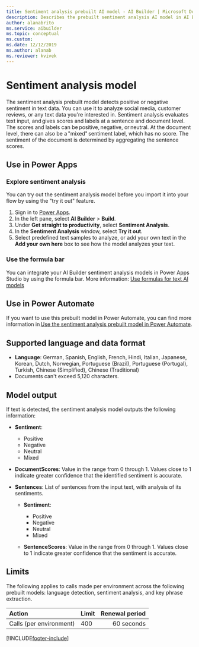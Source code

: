 ```yaml
---
title: Sentiment analysis prebuilt AI model - AI Builder | Microsoft Docs
description: Describes the prebuilt sentiment analysis AI model in AI Builder.
author: alanabrito
ms.service: aibuilder
ms.topic: conceptual
ms.custom: 
ms.date: 12/12/2019
ms.author: alanab
ms.reviewer: kvivek
---
```


# Sentiment analysis model

The sentiment analysis prebuilt model detects positive or negative sentiment in text data. You can use it to analyze social media, customer reviews, or any text data you're interested in<!--Suggested.-->. Sentiment analysis evaluates text input, and gives scores and labels at a sentence and document level. The scores and labels can be positive, negative, or neutral. At the document level, there can also be a "mixed" sentiment label, which has no score. The sentiment of the document is determined by aggregating the sentence scores.

## Use in Power Apps

### Explore sentiment analysis

You can try out the sentiment analysis model before you import it into your flow by using the "try it out" feature.

1. Sign in to [Power Apps](https://make.powerapps.com).
1. In the left pane, select **AI Builder** > **Build**.
1. Under **Get straight to productivity**, select **Sentiment Analysis**.
1. In the **Sentiment Analysis** window, select **Try it out**.
1. Select predefined text samples to analyze, or add your own text in the **Add your own here** box to see how the model analyzes your text.

### Use the formula bar

You can integrate your AI Builder sentiment analysis models in Power Apps Studio by using the formula bar. More information: [Use formulas for text AI models](use-model.md#use-formulas-for-text-ai-models)

## Use in Power Automate

If you want to use this prebuilt model in Power Automate, you can find more information in [Use the sentiment analysis prebuilt model in Power Automate](flow-sentiment-analysis.md).
  
## Supported language and data format

- **Language**: German, Spanish, English, French, Hindi, Italian, Japanese, Korean, Dutch, Norwegian, Portuguese (Brazil), Portuguese (Portugal), Turkish, Chinese (Simplified), Chinese (Traditional)
- Documents can't exceed 5,120 characters.

## Model output

If text is detected, the sentiment analysis model outputs the following information: 

- **Sentiment**: 
  - Positive
  - Negative
  - Neutral
  - Mixed

- **DocumentScores**: Value in the range from 0 through 1.<!--Edit assumes that 0 and 1 are possible values.--> Values close to 1 indicate greater confidence that the identified sentiment is accurate.

- **Sentences**: List of sentences from the input text, with analysis of its sentiments.

  - **Sentiment**:
    - Positive
    - Negative
    - Neutral
    - Mixed

  - **SentenceScores**: Value in the range from 0 through 1<!--as above-->. Values close to 1 indicate greater confidence that the sentiment is accurate.

## Limits

The following applies to calls made per environment across the following prebuilt models: language detection, sentiment analysis, and key phrase extraction.

|**Action**|**Limit**|**Renewal period**|
|:-----|:-----|-----:|
|Calls (per environment)|400|60 seconds|


[!INCLUDE[footer-include](includes/footer-banner.md)]
